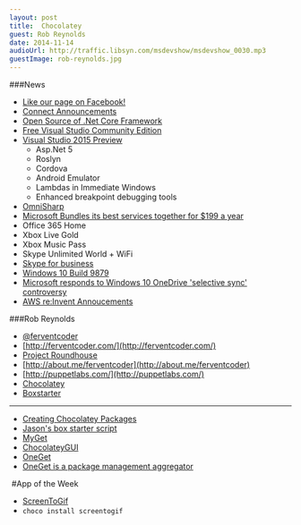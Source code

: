 ```yaml
---
layout: post
title:  Chocolatey
guest: Rob Reynolds
date: 2014-11-14
audioUrl: http://traffic.libsyn.com/msdevshow/msdevshow_0030.mp3
guestImage: rob-reynolds.jpg
---
```


###News

 - [Like our page on Facebook!](https://www.facebook.com/msdevshow)
 - [Connect Announcements](http://weblogs.asp.net/scottgu/announcing-open-source-of-net-core-framework-net-core-distribution-for-linux-osx-and-free-visual-studio-community-edition)
  - [Open Source of .Net Core Framework](http://www.hanselman.com/blog/AnnouncingNET2015NETAsOpenSourceNETOnMacAndLinuxAndVisualStudioCommunity.aspx)
  - [Free Visual Studio Community Edition](http://www.visualstudio.com/products/visual-studio-community-vs)
  - [Visual Studio 2015 Preview](http://www.zdnet.com/microsoft-delivers-preview-of-visual-studio-2015-new-free-community-version-7000035724/)
     -   Asp.Net 5
     -   Roslyn
     -   Cordova
     -   Android Emulator
     -   Lambdas in Immediate Windows
     -   Enhanced breakpoint debugging tools
  - [OmniSharp](http://www.omnisharp.net/?amp)
 - [Microsoft Bundles its best services together for $199 a year](http://www.microsoft.com/en-us/workandplay/Overview)
  -   Office 365 Home
  -   Xbox Live Gold
  -   Xbox Music Pass
  -   Skype Unlimited World + WiFi
 - [Skype for business](http://blogs.office.com/2014/11/11/introducing-skype-business/)
 - [Windows 10 Build
9879](http://blogs.windows.com/bloggingwindows/2014/11/12/new-build-available-to-the-windows-insider-program/)
 - [Microsoft responds to Windows 10 OneDrive 'selective sync' controversy](http://www.windowscentral.com/microsoft-responds-windows-10-onedrive-selective-sync)
 - [AWS re:Invent Annoucements](http://aws.amazon.com/new/reinvent/?sc_ichannel=ha&sc_ipage=homepage&sc_icountry=en&sc_isegment=nc&sc_iplace=hero1&sc_icampaigntype=event&sc_icampaign=ha_en_reInvent_2014_News&sc_icategory=none&sc_idetail=ha_en_292_1&sc_icontent=ha_292&/)

###Rob Reynolds
 -   [@ferventcoder](https://twitter.com/ferventcoder)
 -   [http://ferventcoder.com/](http://ferventcoder.com/)
 -   [Project Roundhouse](https://code.google.com/p/roundhouse/)
 -   [http://about.me/ferventcoder](http://about.me/ferventcoder)
 -   [http://puppetlabs.com/](http://puppetlabs.com/)
 - [Chocolatey](https://chocolatey.org/)
  -   [Boxstarter](http://boxstarter.org/)
    
----------
   
 - [Creating Chocolatey Packages](https://github.com/chocolatey/chocolatey/wiki/CreatePackages)
  - [Jason's box starter script](https://gist.github.com/ytechie/9467867)
 - [MyGet](https://www.myget.org/)
 - [ChocolateyGUI](http://chocolatey.org/packages/ChocolateyGUI)
 - [OneGet](https://github.com/OneGet/oneget)
  - [OneGet is a package management aggregator](https://github.com/OneGet/oneget/issues/77)


 #App of the Week

 -   [ScreenToGif](https://screentogif.codeplex.com/)
  - `choco install screentogif`
